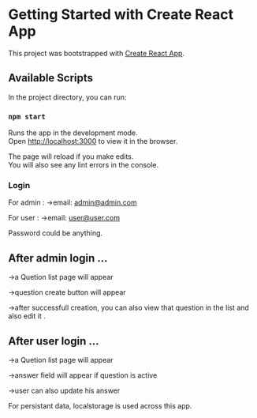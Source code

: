 # Getting Started with Create React App

This project was bootstrapped with [Create React App](https://github.com/facebook/create-react-app).

## Available Scripts

In the project directory, you can run:

### `npm start`

Runs the app in the development mode.\
Open [http://localhost:3000](http://localhost:3000) to view it in the browser.

The page will reload if you make edits.\
You will also see any lint errors in the console.

### Login

For admin :
->email: admin@admin.com

For user :
->email: user@user.com

Password could be anything.

## After admin login ...

->a Quetion list page will appear

->question create button will appear

->after successfull creation, you can also view that question in the list and also edit it .

## After user login ...

->a Quetion list page will appear

->answer field will appear if question is active

->user can also update his answer


For persistant data, localstorage is used across this app.
